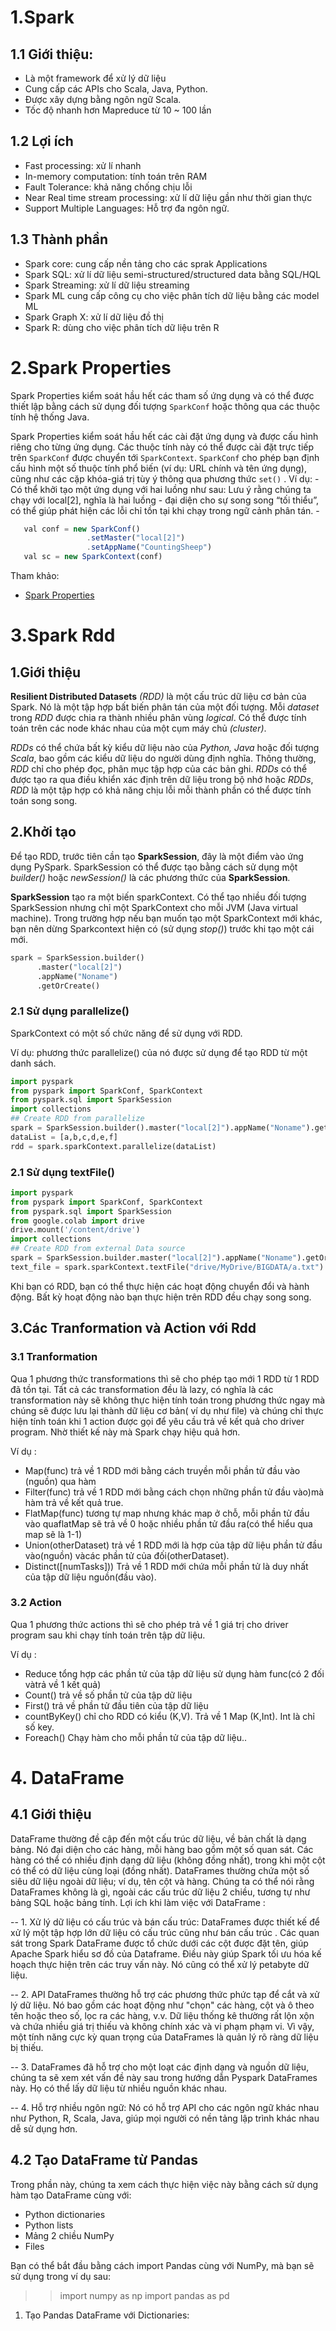 # 1.Spark
## 1.1 Giới thiệu: 
- Là một framework để xử lý dữ liệu
- Cung cấp các APIs cho Scala, Java, Python.
- Được xây dựng bằng ngôn ngữ Scala.
- Tốc độ nhanh hơn Mapreduce từ 10 ~ 100 lần

## 1.2 Lợi ích
- Fast processing: xử lí nhanh
- In-memory computation: tính toán trên RAM
- Fault Tolerance: khả năng chống chịu lỗi
- Near Real time stream processing: xử lí dữ liệu gần như thời gian thực
- Support Multiple Languages: Hỗ trợ đa ngôn ngữ.

## 1.3 Thành phần
- Spark core: cung cấp nền tảng cho các sprak Applications
- Spark SQL: xử lí dữ liệu semi-structured/structured data bằng SQL/HQL
- Spark Streaming: xử lí dữ liệu streaming
- Spark ML cung cấp công cụ cho việc phân tích dữ liệu bằng các model ML
- Spark Graph X: xử lí dữ liệu đồ thị
- Spark R: dùng cho việc phân tích dữ liệu trên R
# 2.Spark Properties
  Spark Properties kiểm soát hầu hết các tham số ứng dụng và có thể được thiết lập bằng cách sử dụng đối tượng `SparkConf` hoặc thông qua các thuộc tính hệ thống Java.
  
  Spark Properties kiểm soát hầu hết các cài đặt ứng dụng và được cấu hình riêng cho từng ứng dụng. Các thuộc tính này có thể được cài đặt trực tiếp trên `SparkConf` được chuyển tới `SparkContext`. `SparkConf` cho phép bạn định cấu hình một số thuộc tính phổ biến (ví dụ: URL chính và tên ứng dụng), cũng như các cặp khóa-giá trị tùy ý thông qua phương thức `set()` . Ví dụ: 
    - Có thể khởi tạo một ứng dụng với hai luồng như sau: Lưu ý rằng chúng ta chạy với local[2], nghĩa là hai luồng - đại diện cho sự song song “tối thiểu”, có thể giúp phát hiện các lỗi chỉ tồn tại khi chạy trong ngữ cảnh phân tán.
    -    
 
 ```Javascript
    val conf = new SparkConf()
                  .setMaster("local[2]")
                  .setAppName("CountingSheep")
    val sc = new SparkContext(conf)
   ```
   Tham khảo:
   * [Spark Properties](https://apache.googlesource.com/spark/+/master/docs/configuration.md)
# 3.Spark Rdd
## 1.Giới thiệu
<p><b>Resilient Distributed Datasets</b> <i>(RDD)</i> là một cấu trúc dữ liệu cơ bản của Spark. Nó là một tập hợp bất biến phân tán của một đối tượng. Mỗi <i>dataset</i> trong <i>RDD</i> được chia ra thành nhiều phân vùng <i>logical</i>. Có thể được tính toán trên các node khác nhau của một cụm máy chủ <i>(cluster)</i>.</p>

<p><i>RDDs</i> có thể chứa bất kỳ kiểu dữ liệu nào của <i>Python, Java</i> hoặc đối tượng <i>Scala</i>, bao gồm các kiểu dữ liệu do người dùng định nghĩa. Thông thường, <i>RDD</i> chỉ cho phép đọc, phân mục tập hợp của các bản ghi. <i>RDDs</i> có thể được tạo ra qua điều khiển xác định trên dữ liệu trong bộ nhớ hoặc <i>RDDs</i>, <i>RDD</i> là một tập hợp có khả năng chịu lỗi mỗi thành phần có thể được tính toán song song.</p>

## 2.Khởi tạo
Để tạo RDD, trước tiên cần tạo **SparkSession**, đây là một điểm vào ứng dụng PySpark. SparkSession có thể được tạo bằng cách sử dụng một *builder()* hoặc *newSession()* là các phương thức của **SparkSession**.

**SparkSession** tạo ra một biến sparkContext. Có thể tạo nhiều đối tượng SparkSession nhưng chỉ một SparkContext cho mỗi JVM (Java virtual machine). Trong trường hợp nếu bạn muốn tạo một SparkContext mới khác, bạn nên dừng Sparkcontext hiện có (sử dụng  *stop()*) trước khi tạo một cái mới.


```python
spark = SparkSession.builder()
      .master("local[2]")
      .appName("Noname")
      .getOrCreate()
```
### 2.1 Sử dụng parallelize()

SparkContext có một số chức năng để sử dụng với RDD.

Ví dụ: phương thức parallelize() của nó được sử dụng để tạo RDD từ một danh sách.

```python
import pyspark
from pyspark import SparkConf, SparkContext
from pyspark.sql import SparkSession
import collections
## Create RDD from parallelize
spark = SparkSession.builder().master("local[2]").appName("Noname").getOrCreate()
dataList = [a,b,c,d,e,f]
rdd = spark.sparkContext.parallelize(dataList)
```

### 2.1 Sử dụng textFile()

```python
import pyspark
from pyspark import SparkConf, SparkContext
from pyspark.sql import SparkSession
from google.colab import drive
drive.mount('/content/drive')
import collections
## Create RDD from external Data source
spark = SparkSession.builder.master("local[2]").appName("Noname").getOrCreate()
text_file = spark.sparkContext.textFile("drive/MyDrive/BIGDATA/a.txt")
```
Khi bạn có RDD, bạn có thể thực hiện các hoạt động chuyển đổi và hành động. Bất kỳ hoạt động nào bạn thực hiện trên RDD đều chạy song song.
## 3.Các Tranformation và Action với Rdd
### 3.1 Tranformation

<p>Qua 1 phương thức transformations thì sẽ cho phép tạo mới 1 RDD từ 1 RDD đã tồn tại. Tất cả các transformation đều là lazy, có nghĩa là các transformation này sẽ không thực hiện tính toán trong phương thức ngay mà chúng sẽ được lưu lại thành dữ liệu cơ bản( ví dụ như file) và chúng chỉ thực hiện tính toán khi 1 action được gọi để yêu cầu trả về kết quả cho driver program. Nhờ thiết kế này mà Spark chạy hiệu quả hơn.</p>

Ví dụ :

<ul>
  <li>Map(func)	trả về 1 RDD mới bằng cách truyền mỗi phần tử đầu vào (nguồn) qua hàm</li>
  <li>Filter(func) trả về 1 RDD mới bằng cách chọn những phần tử đầu vào)mà hàm trả về kết quả true.</li>
  <li>FlatMap(func) tương tự map nhưng khác map ở chỗ, mỗi phần tử đầu vào quaflatMap sẽ trả về 0 hoặc nhiều phần tử đầu ra(có thể hiểu qua map sẽ là 1-1)</li>
  <li>Union(otherDataset)	trả về 1 RDD mới là hợp của tập dữ liệu phần tử đầu vào(nguồn) vàcác phần tử của đối(otherDataset).</li>
  <li>Distinct([numTasks]))	Trả về 1 RDD mới chứa mỗi phần tử là duy nhất của tập dữ liệu nguồn(đầu vào).</li>  
</ul>

### 3.2 Action
<p>Qua 1 phương thức actions thì sẽ cho phép trả về 1 giá trị cho driver program sau khi chạy tính toán trên tập dữ liệu.<p>
 
Ví dụ :

<ul>
  <li>Reduce tổng hợp các phần tử của tập dữ liệu sử dụng hàm func(có 2 đối vàtrả về 1 kết quả)</li>
  <li>Count()	trả về số phần tử của tập dữ liệu</li>
  <li>First()	trả về phần tử đầu tiên của tập dữ liệu</li>
  <li>countByKey() chỉ cho RDD có kiểu (K,V). Trả về 1 Map (K,Int). Int là chỉ số key.</li>
  <li>Foreach()	Chạy hàm cho mỗi phần tử của tập dữ liệu..</li>  
</ul>


# 4. DataFrame
## 4.1 Giới thiệu
DataFrame thường đề cập đến một cấu trúc dữ liệu, về bản chất là dạng bảng. Nó đại diện cho các hàng, mỗi hàng bao gồm một số quan sát. Các hàng có thể có nhiều định dạng dữ liệu (không đồng nhất), trong khi một cột có thể có dữ liệu cùng loại (đồng nhất). DataFrames thường chứa một số siêu dữ liệu ngoài dữ liệu; ví dụ, tên cột và hàng. Chúng ta có thể nói rằng DataFrames không là gì, ngoài các cấu trúc dữ liệu 2 chiều, tương tự như bảng SQL hoặc bảng tính.
Lợi ích khi làm việc với DataFrame :
  
-- 1.	Xử lý dữ liệu có cấu trúc và bán cấu trúc: DataFrames được thiết kế để xử lý một tập hợp lớn dữ liệu có cấu trúc cũng như bán cấu trúc . Các quan sát trong Spark DataFrame được tổ chức dưới các cột được đặt tên, giúp Apache Spark hiểu sơ đồ của Dataframe. Điều này giúp Spark tối ưu hóa kế hoạch thực hiện trên các truy vấn này. Nó cũng có thể xử lý petabyte dữ liệu.

-- 2.	API DataFrames thường hỗ trợ các phương thức phức tạp để cắt và xử lý dữ liệu. Nó bao gồm các hoạt động như "chọn" các hàng, cột và ô theo tên hoặc theo số, lọc ra các hàng, v.v. Dữ liệu thống kê thường rất lộn xộn và chứa nhiều giá trị thiếu và không chính xác và vi phạm phạm vi. Vì vậy, một tính năng cực kỳ quan trọng của DataFrames là quản lý rõ ràng dữ liệu bị thiếu.


-- 3.	DataFrames đã hỗ trợ cho một loạt các định dạng và nguồn dữ liệu, chúng ta sẽ xem xét vấn đề này sau trong hướng dẫn Pyspark DataFrames này. Họ có thể lấy dữ liệu từ nhiều nguồn khác nhau.

-- 4.	Hỗ trợ nhiều ngôn ngữ: Nó có hỗ trợ API cho các ngôn ngữ khác nhau như Python, R, Scala, Java, giúp mọi người có nền tảng lập trình khác nhau dễ sử dụng hơn.
## 4.2 Tạo DataFrame từ Pandas
<p>Trong phần này, chúng ta xem cách thực hiện việc này bằng cách sử dụng hàm tạo DataFrame cùng với: </p>

<ul>
  <li>Python dictionaries</li>
  <li>Python lists</li>
  <li>Mảng 2 chiều NumPy</li>
  <li>Files</li>
</ul>
Bạn có thể bắt đầu bằng cách import Pandas cùng với NumPy, mà bạn sẽ sử dụng trong ví dụ sau:

>> import numpy as np
>> import pandas as pd

1.	Tạo Pandas DataFrame với Dictionaries:



